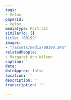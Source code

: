 ```yaml
---
tags:
- Velox
paperId:
- Velox
mediaType: Portrait
similarTo: []
title: '00199'
images:
- "/assets/media/00199.JPG"
relatedPeople:
- Margaret Ann Wilson
caption: ''
date: 
dateApprox: false
location: ''
description: ''
transcription: ''

---
```

